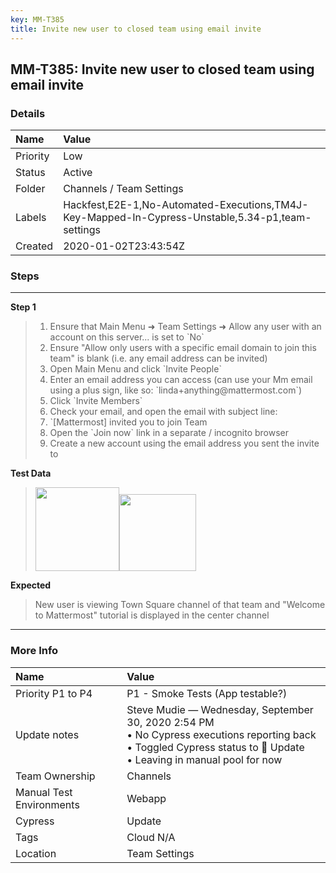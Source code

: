 ```yaml
---
key: MM-T385
title: Invite new user to closed team using email invite
---
```


## MM-T385: Invite new user to closed team using email invite

### Details

| Name     | Value                                                                                            |
| :------- | :----------------------------------------------------------------------------------------------- |
| Priority | Low                                                                                              |
| Status   | Active                                                                                           |
| Folder   | Channels / Team Settings                                                                         |
| Labels   | Hackfest,E2E-1,No-Automated-Executions,TM4J-Key-Mapped-In-Cypress-Unstable,5.34-p1,team-settings |
| Created  | 2020-01-02T23:43:54Z                                                                             |

### Steps

<hr/>

**Step 1**

> <article><ol><li>Ensure that Main Menu ➜ Team Settings ➜ Allow any user with an account on this server... is set to `No`</li><li>Ensure "Allow only users with a specific email domain to join this team" is blank (i.e. any email address can be invited)</li><li>Open Main Menu and click `Invite People`</li><li>Enter an email address you can access (can use your Mm email using a plus sign, like so: `linda+anything@mattermost.com`)</li><li>Click `Invite Members`</li><li>Check your email, and open the email with subject line:</li><li>`[Mattermost] invited you to join Team</li><li>Open the `Join now` link in a separate / incognito browser</li><li>Create a new account using the email address you sent the invite to</li></ol></article>

**Test Data**

> <article><img src="https://smartbear-tm4j-prod-us-west-2-attachment-rich-text.s3.us-west-2.amazonaws.com/embedded-f3277290f945470c4add5d21ef3dc7ca7b74388fc7152bfb6b99ae58c66a95a8-1616444907341-Screen+Shot+2021-03-22+at+4.27.54+PM.png" style="width: 134px;" class="fr-fil fr-dib"><img src="https://smartbear-tm4j-prod-us-west-2-attachment-rich-text.s3.us-west-2.amazonaws.com/embedded-f3277290f945470c4add5d21ef3dc7ca7b74388fc7152bfb6b99ae58c66a95a8-1579118985721-2020-01-15_15-07-48.png" style="width: 123px;" class="fr-fil fr-dii"></article>

**Expected**

> <article>New user is viewing Town Square channel of that team and &quot;Welcome to Mattermost&quot; tutorial is displayed in the center channel</article>

<hr/>

### More Info

| Name                     | Value                                                                                                                                                                           |
| :----------------------- | :------------------------------------------------------------------------------------------------------------------------------------------------------------------------------ |
| Priority P1 to P4        | P1 - Smoke Tests (App testable?)                                                                                                                                                |
| Update notes             | Steve Mudie — Wednesday, September 30, 2020 2:54 PM<br />• No Cypress executions reporting back<br />• Toggled Cypress status to 🔧 Update<br />• Leaving in manual pool for now |
| Team Ownership           | Channels                                                                                                                                                                        |
| Manual Test Environments | Webapp                                                                                                                                                                          |
| Cypress                  | Update                                                                                                                                                                          |
| Tags                     | Cloud N/A                                                                                                                                                                       |
| Location                 | Team Settings                                                                                                                                                                   |
